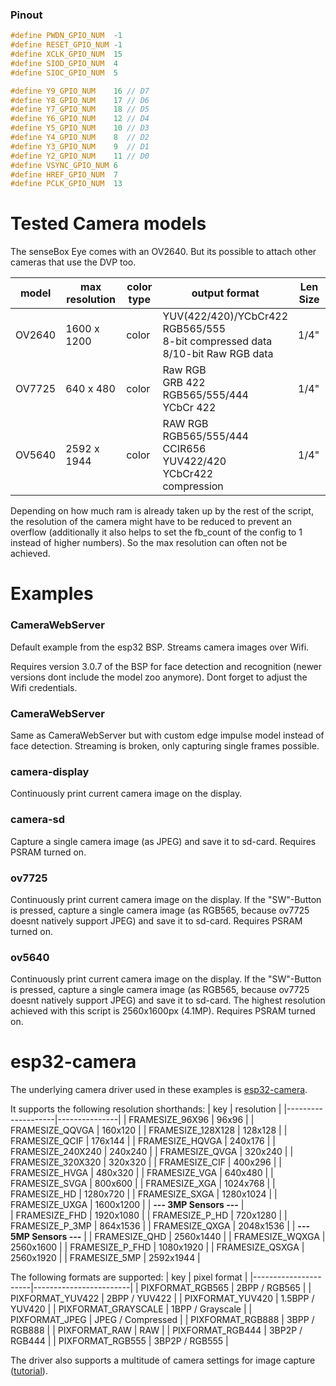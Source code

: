 ### Pinout
```cpp
#define PWDN_GPIO_NUM  -1
#define RESET_GPIO_NUM -1
#define XCLK_GPIO_NUM  15
#define SIOD_GPIO_NUM  4
#define SIOC_GPIO_NUM  5

#define Y9_GPIO_NUM    16 // D7
#define Y8_GPIO_NUM    17 // D6
#define Y7_GPIO_NUM    18 // D5
#define Y6_GPIO_NUM    12 // D4
#define Y5_GPIO_NUM    10 // D3
#define Y4_GPIO_NUM    8  // D2
#define Y3_GPIO_NUM    9  // D1
#define Y2_GPIO_NUM    11 // D0
#define VSYNC_GPIO_NUM 6
#define HREF_GPIO_NUM  7
#define PCLK_GPIO_NUM  13
```

# Tested Camera models
The senseBox Eye comes with an OV2640. But its possible to attach other cameras that use the DVP too.

| model   | max resolution | color type | output format                                                | Len Size |
| ------- | -------------- | ---------- | ------------------------------------------------------------ | -------- |
| OV2640  | 1600 x 1200    | color      | YUV(422/420)/YCbCr422<br>RGB565/555<br>8-bit compressed data<br>8/10-bit Raw RGB data | 1/4"     |
| OV7725  | 640 x 480      | color      | Raw RGB<br/>GRB 422<br/>RGB565/555/444<br/>YCbCr 422         | 1/4"     |
| OV5640  | 2592 x 1944    | color      | RAW RGB<br/>RGB565/555/444<br/>CCIR656<br/>YUV422/420<br/>YCbCr422<br/>compression | 1/4"     |

Depending on how much ram is already taken up by the rest of the script, the resolution of the camera might have to be reduced to prevent an overflow (additionally it also helps to set the fb_count of the config to 1 instead of higher numbers). So the max resolution can often not be achieved.

# Examples
### CameraWebServer
Default example from the esp32 BSP. Streams camera images over Wifi.

Requires version 3.0.7 of the BSP for face detection and recognition (newer versions dont include the model zoo anymore). Dont forget to adjust the Wifi credentials.

### CameraWebServer
Same as CameraWebServer but with custom edge impulse model instead of face detection. Streaming is broken, only capturing single frames possible.

### camera-display
Continuously print current camera image on the display.

### camera-sd
Capture a single camera image (as JPEG) and save it to sd-card. Requires PSRAM turned on.

### ov7725
Continuously print current camera image on the display. If the "SW"-Button is pressed, capture a single camera image (as RGB565, because ov7725 doesnt natively support JPEG) and save it to sd-card. Requires PSRAM turned on.

### ov5640
Continuously print current camera image on the display. If the "SW"-Button is pressed, capture a single camera image (as RGB565, because ov7725 doesnt natively support JPEG) and save it to sd-card. The highest resolution achieved with this script is 2560x1600px (4.1MP). Requires PSRAM turned on.

# esp32-camera
The underlying camera driver used in these examples is [esp32-camera](https://github.com/espressif/esp32-camera). 

It supports the following resolution shorthands:
| key                | resolution    |
|--------------------|---------------|
| FRAMESIZE_96X96    | 96x96         |
| FRAMESIZE_QQVGA    | 160x120       |
| FRAMESIZE_128X128  | 128x128       |
| FRAMESIZE_QCIF     | 176x144       |
| FRAMESIZE_HQVGA    | 240x176       |
| FRAMESIZE_240X240  | 240x240       |
| FRAMESIZE_QVGA     | 320x240       |
| FRAMESIZE_320X320  | 320x320       |
| FRAMESIZE_CIF      | 400x296       |
| FRAMESIZE_HVGA     | 480x320       |
| FRAMESIZE_VGA      | 640x480       |
| FRAMESIZE_SVGA     | 800x600       |
| FRAMESIZE_XGA      | 1024x768      |
| FRAMESIZE_HD       | 1280x720      |
| FRAMESIZE_SXGA     | 1280x1024     |
| FRAMESIZE_UXGA     | 1600x1200     |
| **--- 3MP Sensors ---** |    
| FRAMESIZE_FHD      | 1920x1080     |
| FRAMESIZE_P_HD     | 720x1280      |
| FRAMESIZE_P_3MP    | 864x1536      |
| FRAMESIZE_QXGA     | 2048x1536     |
| **--- 5MP Sensors ---** |
| FRAMESIZE_QHD      | 2560x1440     |
| FRAMESIZE_WQXGA    | 2560x1600     |
| FRAMESIZE_P_FHD    | 1080x1920     |
| FRAMESIZE_QSXGA    | 2560x1920     |
| FRAMESIZE_5MP      | 2592x1944     |

The following formats are supported:
| key                  | pixel format           |
|----------------------|------------------------|
| PIXFORMAT_RGB565     | 2BPP / RGB565          |
| PIXFORMAT_YUV422     | 2BPP / YUV422          |
| PIXFORMAT_YUV420     | 1.5BPP / YUV420        |
| PIXFORMAT_GRAYSCALE  | 1BPP / Grayscale       |
| PIXFORMAT_JPEG       | JPEG / Compressed      |
| PIXFORMAT_RGB888     | 3BPP / RGB888          |
| PIXFORMAT_RAW        | RAW                    |
| PIXFORMAT_RGB444     | 3BP2P / RGB444         |
| PIXFORMAT_RGB555     | 3BP2P / RGB555         |

The driver also supports a multitude of camera settings for image capture ([tutorial](https://randomnerdtutorials.com/esp32-cam-ov2640-camera-settings/)).